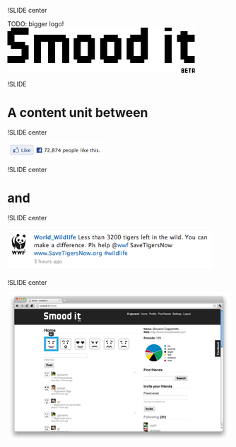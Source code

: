 !SLIDE center

TODO: bigger logo!
![Smood it](smoodit_logo.gif)

!SLIDE

# A content unit between

!SLIDE center

![Facebook like](facebook_like.gif)

!SLIDE center

# and

!SLIDE center

![Twitter status](twitter_status.gif)

!SLIDE center

![Smood it](smoodit_screenshot.png)